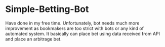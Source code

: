 # Simple-Betting-Bot

Have done in my free time. Unfortunately, bot needs much more improvement as bookmakers are too strict with bots or any kind of automated system. It basically can place bet using data received from API and place an arbitrage bet.
